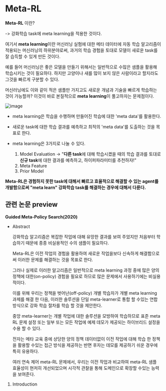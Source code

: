 # Meta-RL # 

**Meta-RL** 이란? 

-> 강화학습 task에 meta learning을 적용한 것이다.

여기서 **meta learning**이란 머신러닝 실험에 대한 메타 데이터에 자동 학습 알고리즘이 적용되는 머신러닝의 하위분야로써, 과거의 학습 경험을 토대로 모델이 새로운 task를 잘 습득할 수 있게 만든 것이다.

예를 들어 머신러닝은 좋은 모델을 만들기 위해서는 일반적으로 수많은 샘플을 활용해 학습시키는 것이 필요하다. 하지만 고양이나 새를 많이 보지 않은 사람이라고 할지라도 그것을 빠르게 구분할 수 있다. 

머신러닝에도 이와 같이 적은 샘플만 가지고도 새로운 개념과 기술을 빠르게 학습하는 것이 가능할까? 이것이 바로 본질적으로 **meta learning**이 풀고하자는 문제점이다.

![image](https://user-images.githubusercontent.com/66320010/117289420-850e2400-aea7-11eb-8e5c-139ecbb19149.png)

- meta learning은 학습을 수행하며 만들어진 학습에 대한 'meta data'를 활용한다.

- 새로운 task에 대한 학습 결과를 예측하고 최적의 'meta data'를 도출하는 것을 목표로 한다.

- meta learning은 3가지로 나눌 수 있다.

  1) Model Evaluation ->  "**다른 task**에 대해 학습시켰을 때의 학습 결과를 토대로 **신규 task**에 대한 결과를 예측하고, 하이퍼파라미터를 추천하자!"
  2) Meta Feature
  3) Prior Model

**Meta-RL은 경험하지 못한 task에 대해서 빠르고 효율적으로 해결할 수 있는 agent를 개발함으로써 "meta learn" 강화학습 task를 해결하는 경우에 대해서 다룬다.**

## 관련 논문 preview ##

**Guided Meta-Policy Search(2020)**

- Abstract

  강화학습 알고리즘은 복잡한 작업에 대해 유망한 결과를 보여 주었지만 처음부터 학습하기 때문에 종종 비실용적인 수의 샘플이 필요하다. 

  Meta-RL은 이전 작업의 경험을 활용하여 새로운 작업을보다 신속하게 해결함으로써 이러한 문제를 해결하는 것을 목표로 한다. 

  그러나 실제로 이러한 알고리즘은 일반적으로 meta learning 과정 중에 많은 양의 정책에 대한(on-policy) 경험을 필요로 하므로 많은 문제에서 사용하기에는 비실용적이다. 

  이를 위해 우리는 정책을 벗어난(off-policy) 개별 학습자가 개별 meta learning 과제를 해결 한 다음, 이러한 솔루션을 단일 meta-learner로 통합 할 수있는 연합 방식으로 강화 학습 절차를 학습 할 것을 제안한다. 

  중앙 meta-learner는 개별 작업에 대한 솔루션을 모방하여 학습하므로 표준 meta RL 문제 설정 또는 일부 또는 모든 작업에 예제 데모가 제공되는 하이브리드 설정을 수용 할 수 있다. 

  전자는 메타 교육 중에 상당한 양의 정책 데이터없이 이전 작업에 대해 학습 한 정책을 활용할 수있는 접근 방식을 제공하는 반면 후자는 데모를 제공하기 쉬운 경우에 특히 유용하다. 

  여러 연속 제어 meta-RL 문제에서, 우리는 이전 작업과 비교하여 meta-RL 샘플 효율성이 현저히 개선되었으며 시각적 관찰을 통해 도메인으로 확장할 수있는 능력을 보여준다. 

1. Introduction










